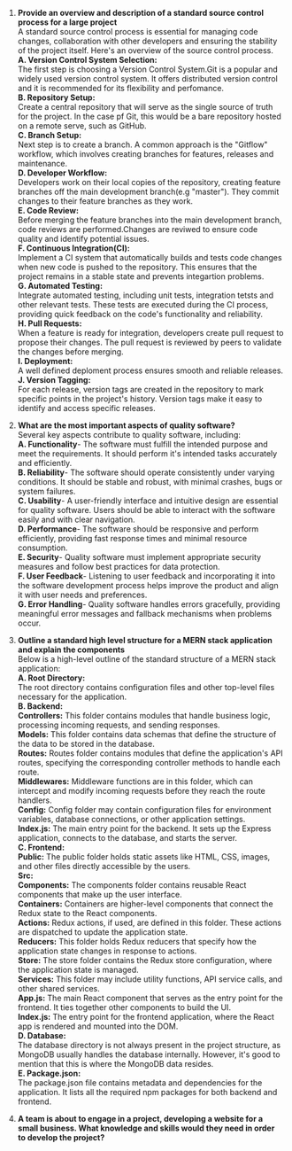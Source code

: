 1. **Provide an overview and description of a standard source control process for a large project**  
A standard source control process is essential for managing code changes, collaboration with other developers and ensuring the stability of the project itself. Here's an overview of the source control process.  
**A. Version Control System Selection:**  
The first step is choosing a Version Control System.Git is a popular and widely used version control system. It offers distributed version control and it is recommended for its flexibility and perfomance.  
**B. Repository Setup:**  
Create a central repository that will serve as the single source of truth for the project. In the case pf Git, this would be a bare repository hosted on a remote serve, such as GitHub.  
**C. Branch Setup:**  
Next step is to create a branch. A common approach is the "Gitflow" workflow, which involves creating branches for features, releases and maintenance.  
**D. Developer Workflow:**  
Developers work on their local copies of the repository, creating feature branches off the main development branch(e.g "master"). They commit changes to their feature branches as they work.  
**E. Code Review:**  
Before merging the feature branches into the main development branch, code reviews are performed.Changes are reviwed to ensure code quality and identify potential issues.  
**F. Continuous Integration(CI):**  
Implement a CI system that automatically builds and tests code changes when new code is pushed to the repository. This ensures that the project remains in a stable state and prevents integartion problems.  
**G. Automated Testing:**  
Integrate automated testing, including unit tests, integration tetsts and other relevant tests. These tests are executed during the CI process, providing quick feedback on the code's functionality and reliability.  
**H. Pull Requests:**  
When a feature is ready for integration, developers create pull request to propose their changes. The pull request is reviewed by peers to validate the changes before merging.  
**I. Deployment:**  
A well defined deploment process ensures smooth and reliable releases.  
**J. Version Tagging:**  
For each release, version tags are created in the repository to mark specific points in the project's history. Version tags make it easy to identify and access specific releases. 

2. **What are the most important aspects of quality software?**  
Several key aspects contribute to quality software, including:  
**A. Functionality**- The software must fulfill the intended purpose and meet the requirements. It should perform it's intended tasks accurately and efficiently.  
**B. Reliability**- The software should operate consistently under varying conditions. It should be stable and robust, with minimal crashes, bugs or system failures.  
**C. Usability**- A user-friendly interface and intuitive design are essential for quality software. Users should be able to interact with the software easily and with clear navigation.  
**D. Performance**- The software should be responsive and perform efficiently, providing fast response times and minimal resource consumption.   
**E. Security**- Quality software must implement appropriate security measures and follow best practices for data protection.  
**F. User Feedback**- Listening to user feedback and incorporating it into the software development process helps improve the product and align it with user needs and preferences.  
**G. Error Handling**- Quality software handles errors gracefully, providing meaningful error messages and fallback mechanisms when problems occur.  

3. **Outline a standard high level structure for a MERN stack application and explain the components**  
Below is a high-level outline of the standard structure of a MERN stack application:  
**A. Root Directory:**  
The root directory contains configuration files and other top-level files necessary for the application.  
**B. Backend:**  
**Controllers:** This folder contains modules that handle business logic, processing incoming requests, and sending responses.  
**Models:** This folder contains data schemas that define the structure of the data to be stored in the database.  
**Routes:** Routes folder contains modules that define the application's API routes, specifying the corresponding controller methods to handle each route.  
**Middlewares:** Middleware functions are in this folder, which can intercept and modify incoming requests before they reach the route handlers.  
**Config:** Config folder may contain configuration files for environment variables, database connections, or other application settings.  
**Index.js:** The main entry point for the backend. It sets up the Express application, connects to the database, and starts the server.  
**C. Frontend:**  
**Public:** The public folder holds static assets like HTML, CSS, images, and other files directly accessible by the users.  
**Src:**  
**Components:** The components folder contains reusable React components that make up the user interface.  
**Containers:** Containers are higher-level components that connect the Redux state to the React components.  
**Actions:** Redux actions, if used, are defined in this folder. These actions are dispatched to update the application state.  
**Reducers:** This folder holds Redux reducers that specify how the application state changes in response to actions.  
**Store:** The store folder contains the Redux store configuration, where the application state is managed.  
**Services:** This folder may include utility functions, API service calls, and other shared services.  
**App.js:** The main React component  that serves as the entry point for the frontend. It ties together other components to build the UI.  
**Index.js:** The entry point for the frontend application, where the React app is rendered and mounted into the DOM.  
**D. Database:**  
The database directory is not always present in the project structure, as MongoDB usually handles the database internally. However, it's good to mention that this is where the MongoDB data resides.  
**E. Package.json:**  
The package.json file contains metadata and dependencies for the application. It lists all the required npm packages for both backend and frontend.  

4. **A team is about to engage in a project, developing a website for a small business. What knowledge and skills would they need in order to develop the project?**
